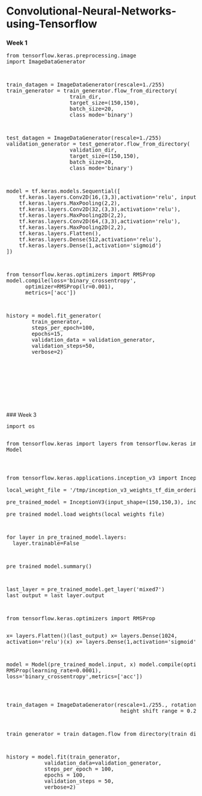 # Convolutional-Neural-Networks-using-Tensorflow 
### Week 1
<pre>
from tensorflow.keras.preprocessing.image
import ImageDataGenerator
</pre>
<br>
<pre>
train_datagen = ImageDataGenerator(rescale=1./255)
train_generator = train_generator.flow_from_directory(
                    train_dir,
                    target_size=(150,150),
                    batch_size=20,
                    class_mode='binary')
</pre>
<br>
<pre>
test_datagen = ImageDataGenerator(rescale=1./255)
validation_generator = test_generator.flow_from_directory(
                    validation_dir,
                    target_size=(150,150),
                    batch_size=20,
                    class_mode='binary')
</pre>
<br>
<pre>
model = tf.keras.models.Sequential([
    tf.keras.layers.Conv2D(16,(3,3),activation='relu', input_shape=(150,150,3)),
    tf.keras.layers.MaxPooling(2,2),
    tf.keras.layers.Conv2D(32,(3,3),activation='relu'),
    tf.keras.layers.MaxPooling2D(2,2),
    tf.keras.layers.Conv2D(64,(3,3),activation='relu'),
    tf.keras.layers.MaxPooling2D(2,2),
    tf.keras.layers.Flatten(),
    tf.keras.layers.Dense(512,activation='relu'),
    tf.keras.layers.Dense(1,activation='sigmoid')
])
</pre>
<br>
<pre>
from tensorflow.keras.optimizers import RMSProp
model.compile(loss='binary_crossentropy',
      optimizer=RMSProp(lr=0.001),
      metrics=['acc'])
</pre>
<br>
<pre>
history = model.fit_generator(
        train_generator,
        steps_per_epoch=100,
        epochs=15,
        validation_data = validation_generator,
        validation_steps=50,
        verbose=2)
</pre>
<br><br><br><br><br><br><br><br>
### Week 3
<pre>
import os

from tensorflow.keras import layers
from tensorflow.keras import Model
</pre>
<br>
<pre>
from tensorflow.keras.applications.inception_v3 import InceptionV3

local_weight_file = '/tmp/inception_v3_weights_tf_dim_ordering_tf_kernels_notop.h5'

pre_trained_model = InceptionV3(input_shape=(150,150,3), include_top=False, weights = None)

pre_trained_model.load_weights(local_weights_file)
</pre>
<br>
<pre>
for layer in pre_trained_model.layers:
  layer.trainable=False
</pre>
<br>
<pre>
pre_trained_model.summary()
</pre>
<br>
<pre>
last_layer = pre_trained_model.get_layer('mixed7')
last_output = last_layer.output
</pre>
<br>
<pre>
from tensorflow.keras.optimizers import RMSProp

x= layers.Flatten()(last_output)
x= layers.Dense(1024, activation='relu')(x)
x= layers.Dense(1,activation='sigmoid')(x)

model = Model(pre_trained_model.input, x)
model.compile(optimizer = RMSProp(learning_rate=0.0001), loss='binary_crossentropy',metrics=['acc'])
</pre>
<br>
<pre>
train_datagen = ImageDataGenerator(rescale=1./255., rotation_range = 40, width_shift_range=0.2,
                                    height_shift_range = 0.2, shear_range=0.2, zoom_range=0.2, horizontal_flip=True)
</pre>
<br>
<pre>
train_generator = train_datagen.flow_from_directory(train_dir, batch_size=20, class_mode='binary', target_size = (150,150))
</pre>
<br>
<pre>
history = model.fit(train_generator,
            validation_data=validation_generator,
            steps_per_epoch = 100,
            epochs = 100,
            validation_steps = 50,
            verbose=2)
</pre>
